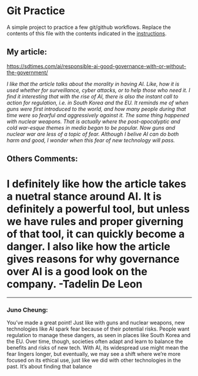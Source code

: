 # Git Practice
A simple project to practice a few git/github workflows.  Replace the contents of this file with the contents indicated in the [instructions](./instructions.md).

## My article: ##
https://sdtimes.com/ai/responsible-ai-good-governance-with-or-without-the-government/

*I like that the article talks about the morality in having AI. Like, how it is used whether for surveillance, cyber attacks, or to help those who need it. I find it interesting that with the rise of AI, there is also the instant call to action for regulation, i.e. in South Korea and the EU. It reminds me of when guns were first introduced to the world, and how many people during that time were so fearful and aggressively against it. The same thing happened with nuclear weapons. That is actually where the post-apocalyptic and cold war-esque themes in media began to be popular. Now guns and nuclear war are less of a topic of fear. Although I belive AI can do both harm and good, I wonder when this fear of new technology will pass.*


## Others Comments: ##
I definitely like how the article takes a nuetral stance around AI. It is definitely a powerful tool, but unless we have rules and proper giverning of that tool, it can quickly become a danger. I also like how the article gives reasons for why governance over AI is a good look on the company. -Tadelin De Leon
=======
---
### Juno Cheung:
You’ve made a great point! Just like with guns and nuclear weapons, new technologies like AI spark fear because of their potential risks. People want regulation to manage these dangers, as seen in places like South Korea and the EU. Over time, though, societies often adapt and learn to balance the benefits and risks of new tech. With AI, its widespread use might mean the fear lingers longer, but eventually, we may see a shift where we’re more focused on its ethical use, just like we did with other technologies in the past. It’s about finding that balance

